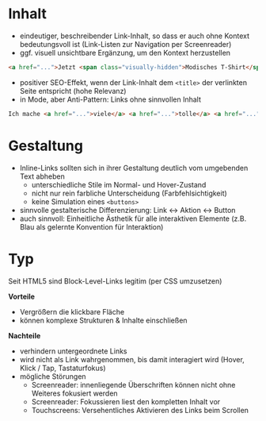 # Inhalt

* eindeutiger, beschreibender Link-Inhalt, so dass er auch ohne Kontext bedeutungsvoll ist (Link-Listen zur Navigation per Screenreader)
* ggf. visuell unsichtbare Ergänzung, um den Kontext herzustellen

```html
<a href="...">Jetzt <span class="visually-hidden">Modisches T-Shirt</span> kaufen</a>
```

* positiver SEO-Effekt, wenn der Link-Inhalt dem `<title>` der verlinkten Seite entspricht (hohe Relevanz)
* in Mode, aber Anti-Pattern: Links ohne sinnvollen Inhalt

```html
Ich mache <a href="...">viele</a> <a href="...">tolle</a> <a href="...">Sachen</a>!
```

# Gestaltung

* Inline-Links sollten sich in ihrer Gestaltung deutlich vom umgebenden Text abheben
    * unterschiedliche Stile im Normal- und Hover-Zustand
    * nicht nur rein farbliche Unterscheidung (Farbfehlsichtigkeit)
    * keine Simulation eines `<buttons>`
* sinnvolle gestalterische Differenzierung: Link ↔ Aktion ↔ Button
* auch sinnvoll: Einheitliche Ästhetik für alle interaktiven Elemente (z.B. Blau als gelernte Konvention für Interaktion)

# Typ

Seit HTML5 sind Block-Level-Links legitim (per CSS umzusetzen)

**Vorteile**

* Vergrößern die klickbare Fläche
* können komplexe Strukturen & Inhalte einschließen

**Nachteile**

* verhindern untergeordnete Links
* wird nicht als Link wahrgenommen, bis damit interagiert wird (Hover, Klick / Tap, Tastaturfokus)
* mögliche Störungen
    * Screenreader: innenliegende Überschriften können nicht ohne Weiteres fokusiert werden
    * Screenreader: Fokussieren liest den kompletten Inhalt vor
    * Touchscreens: Versehentliches Aktivieren des Links beim Scrollen